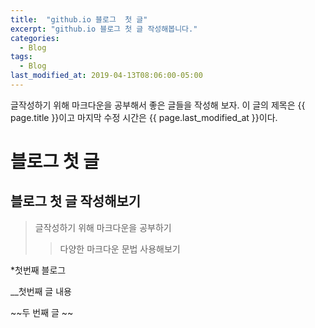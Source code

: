 ```yaml
---
title:  "github.io 블로그  첫 글"
excerpt: "github.io 블로그 첫 글 작성해봅니다."
categories:
  - Blog
tags:
  - Blog
last_modified_at: 2019-04-13T08:06:00-05:00
---
```

글작성하기 위해 마크다운을 공부해서 
좋은 글들을 작성해 보자.
이 글의 제목은 {{ page.title }}이고
마지막 수정 시간은 {{ page.last_modified_at }}이다.

블로그 첫 글
============
블로그 첫 글 작성해보기 
---------------------

> 글작성하기 위해 마크다운을 공부하기
>   >다양한 마크다운 문법 사용해보기

*첫번째 블로그

__첫번째 글 내용

~~두 번째 글 ~~


  
  
  

